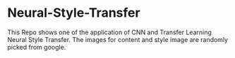 # Neural-Style-Transfer

This Repo shows one of the application of CNN and Transfer Learning Neural Style Transfer. The images for content and style image are randomly picked from google.

